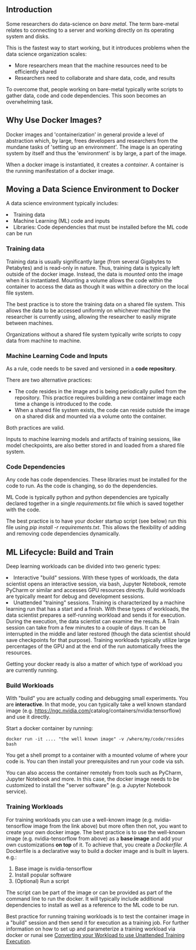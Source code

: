 ## Introduction

Some researchers do data-science on _bare metal_. The term bare-metal relates to connecting to a server and working directly on its operating system and disks.

This is the fastest way to start working, but it introduces problems when the data science organization scales:

*   More researchers mean that the machine resources need to be efficiently shared
*   Researchers need to collaborate and share data, code, and results

To overcome that, people working on bare-metal typically write scripts to gather data, code and code dependencies. This soon becomes an overwhelming task.

## Why Use Docker Images?
Docker images and 'containerization' in general provide a level of abstraction which, by large, frees developers and researchers from the mundane tasks of 'setting up an environment'. The image is an operating system by itself and thus the 'environment' is by large, a part of the image.

When a docker image is instantiated, it creates a _container_. A container is the running manifestation of a docker image.

## Moving a Data Science Environment to Docker

A data science environment typically includes:

<li>Training data</li>
<li>Machine Learning (ML) code and inputs</li>
<li>Libraries: Code dependencies that must be installed before the ML code can be run</li>

### Training data

Training data is usually significantly large (from several Gigabytes to Petabytes) and is read-only in nature. Thus, training data is typically left outside of the docker image. Instead, the data is _mounted_ onto the image when it is instantiated. Mounting a volume allows the code within the container to access the data as though it was within a directory on the local file system.

The best practice is to store the training data on a shared file system. This allows the data to be accessed uniformly on whichever machine the researcher is currently using, allowing the researcher to easily migrate between machines. 

Organizations without a shared file system typically write scripts to copy data from machine to machine.

### Machine Learning Code and Inputs

As a rule, code needs to be saved and versioned in a <strong>code repository</strong>.

There are two alternative practices:

*   The code resides in the image and is being periodically pulled from the repository. This practice requires building a new container image each time a change is introduced to the code.
*   When a shared file system exists, the code can reside outside the image on a shared disk and mounted via a volume onto the container. 

Both practices are valid.

Inputs to machine learning models and artifacts of training sessions, like model checkpoints, are also better stored in and loaded from a shared file system.

### Code Dependencies

Any code has code dependencies. These libraries must be installed for the code to run. As the code is changing, so do the dependencies.

ML Code is typically python and python dependencies are typically declared together in a single <em>requirements.txt</em> file which is saved together with the code.

The best practice is to have your docker startup script (see below) run this file using <em>pip install -r requirements.txt</em>. This allows the flexibility of adding and removing code dependencies dynamically.

## ML Lifecycle: Build and Train

Deep learning workloads can be divided into two generic types:

<li>Interactive "build" sessions. With these types of workloads, the data scientist opens an interactive session, via bash, Jupyter Notebook, remote PyCharm or similar and accesses GPU resources directly. Build workloads are typically meant for debug and development sessions.
</li>
<li>Unattended "training" sessions. <span>Training is characterized by a machine learning run that has a start and a finish. </span>With these types of workloads, the data scientist prepares a self-running workload and sends it for execution. During the execution, the data scientist can examine the results<span>. A Train session can take from a few minutes to a couple of days. It can be interrupted in the middle and later restored (though the data scientist should save checkpoints for that purpose). Training workloads typically utilize large percentages of the GPU and at the end of the run automatically frees the resources.</span>
</li>

Getting your docker ready is also a matter of which type of workload you are </font>currently running.

### Build Workloads

With "build" you are actually coding and debugging small experiments. You are<span> </span><strong>interactive</strong>. In that mode, you can typically take a well known standard image (e.g. <a data-saferedirecturl="https://www.google.com/url?q=https://ngc.nvidia.com/catalog/containers/nvidia:tensorflow&amp;source=gmail&amp;ust=1592498144070000&amp;usg=AFQjCNGTAief8-leIAVR4wSzfzvkGEphDA" href="https://ngc.nvidia.com/catalog/containers/nvidia:tensorflow" rel="noopener" target="_blank">https://ngc.nvidia.com/<wbr/>catalog/containers/nvidia:<wbr/>tensorflow</a>) and use it directly.

Start a docker container by running:

<pre><code>docker run -it .... "the well known image" -v /where/my/code/resides bash </code></pre>

You get a shell prompt to a container with a mounted volume of where your code is. You can then install your prerequisites and run your code via ssh.

You can also access the container remotely from tools such as PyCharm, Jupyter Notebook and more. In this case, the docker image needs to be customized to install the "server software" (e.g. a Jupyter Notebook service).

### Training Workloads

For training workloads you can use a well-known image (e.g. nvidia-tensorflow image from the link above) but more often then not, you want to create your own docker image. The best practice is to use the well-known image (e.g. nvidia-tensorflow from above) as a <strong>base image</strong> and add your own customizations <strong>on top</strong> of it. To achieve that, you create a<span> </span><em>Dockerfile. A </em>Dockerfile is a declarative way to build a docker image and is built in layers. e.g.:

<ol><li>Base image is nvidia-tensorflow</li>
<li>Install popular software</li>
<li>(Optional) Run a script</li>
</ol>

The script can be part of the image or can be provided as part of the command line to run the docker. It will typically include additional dependencies to install as well as a reference to the ML code to be run. 

Best practice for running training workloads is to test the container image in a "build" session and then send it for execution as a training job. For further information on how to set up and parameterize a training workload via docker or runai see [Converting your Workload to use Unattended Training Execution](Converting-your-Workload-to-use-Unattended-Training-Execution.md).